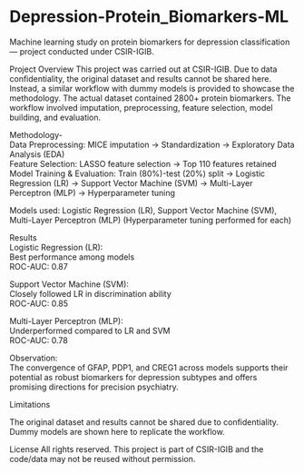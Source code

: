 # Depression-Protein_Biomarkers-ML
Machine learning study on protein biomarkers for depression classification — project conducted under CSIR-IGIB.

Project Overview
This project was carried out at CSIR-IGIB. Due to data confidentiality, the original dataset and results cannot be shared here. Instead, a similar workflow with dummy models is provided to showcase the methodology.
The actual dataset contained 2800+ protein biomarkers. The workflow involved imputation, preprocessing, feature selection, model building, and evaluation.

Methodology- <br>
Data Preprocessing: MICE imputation → Standardization → Exploratory Data Analysis (EDA) <br>
Feature Selection: LASSO feature selection → Top 110 features retained <br>
Model Training & Evaluation: Train (80%)-test (20%) split → Logistic Regression (LR) → Support Vector Machine (SVM) → Multi-Layer Perceptron (MLP) → Hyperparameter tuning

Models used:
Logistic Regression (LR),
Support Vector Machine (SVM),
Multi-Layer Perceptron (MLP)
(Hyperparameter tuning performed for each)

Results <br>
Logistic Regression (LR):<br>
Best performance among models<br>
ROC-AUC: 0.87

Support Vector Machine (SVM):<br>
Closely followed LR in discrimination ability<br>
ROC-AUC: 0.85

Multi-Layer Perceptron (MLP):<br>
Underperformed compared to LR and SVM<br>
ROC-AUC: 0.78

Observation:<br>
The convergence of GFAP, PDP1, and CREG1 across models supports their potential as robust biomarkers for depression subtypes and offers promising directions for precision psychiatry.

Limitations

The original dataset and results cannot be shared due to confidentiality.
Dummy models are shown here to replicate the workflow.

License
All rights reserved. This project is part of CSIR-IGIB and the code/data may not be reused without permission.

